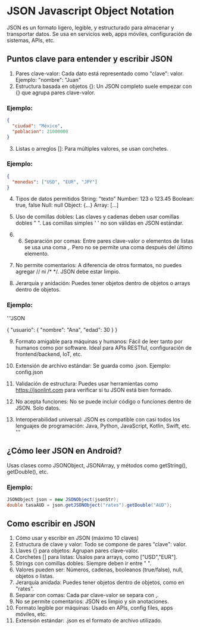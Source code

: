 # JSON Javascript Object Notation

JSON es un formato ligero, legible, y estructurado para almacenar y transportar datos. Se usa en servicios web, apps móviles, configuración de sistemas, APIs, etc.

## Puntos clave para entender y escribir JSON
1. Pares clave-valor: Cada dato está representado como "clave": valor.
Ejemplo: "nombre": "Juan"
2. Estructura basada en objetos {}: Un JSON completo suele empezar con {} que agrupa pares clave-valor.

### Ejemplo:

```JSON
{
  "ciudad": "México",
  "poblacion": 21000000
}

```

3. Listas o arreglos []: Para múltiples valores, se usan corchetes.

### Ejemplo:

```JSON
{
  "monedas": ["USD", "EUR", "JPY"]
}
```

4. Tipos de datos permitidos
String: "texto"
Number: 123 o 123.45
Boolean: true, false
Null: null
Object: {...}
Array: [...]

5. Uso de comillas dobles: Las claves y cadenas deben usar comillas dobles " ". Las comillas simples ' ' no son válidas en JSON estándar.

6. 6. Separación por comas: Entre pares clave-valor o elementos de listas se usa una coma ,. Pero no se permite una coma después del último elemento.
7. No permite comentarios: A diferencia de otros formatos, no puedes agregar // ni /* */. JSON debe estar limpio.
8. Jerarquía y anidación: Puedes tener objetos dentro de objetos o arrays dentro de objetos.

### Ejemplo:

'''JSON

  {
  "usuario": {
    "nombre": "Ana",
    "edad": 30
  }
}

9. Formato amigable para máquinas y humanos: Fácil de leer tanto por humanos como por software. Ideal para APIs RESTful, configuración de frontend/backend, IoT, etc.

10. Extensión de archivo estándar: Se guarda como .json. Ejemplo: config.json

11. Validación de estructura: Puedes usar herramientas como https://jsonlint.com para verificar si tu JSON está bien formado.

12. No acepta funciones: No se puede incluir código o funciones dentro de JSON. Solo datos.

13. Interoperabilidad universal: JSON es compatible con casi todos los lenguajes de programación: Java, Python, JavaScript, Kotlin, Swift, etc.
'''

## ¿Cómo leer JSON en Android?

Usas clases como JSONObject, JSONArray, y métodos como getString(), getDouble(), etc.

### Ejemplo:

```Java
JSONObject json = new JSONObject(jsonStr);
double tasaAUD = json.getJSONObject("rates").getDouble("AUD");
```

## Como escribir en JSON

1. Cómo usar y escribir en JSON (máximo 10 claves)
2. Estructura de clave y valor: Todo se compone de pares "clave": valor.
3. Llaves {} para objetos: Agrupan pares clave-valor.
4.  Corchetes [] para listas: Úsalos para arrays, como ["USD","EUR"].
5.  Strings con comillas dobles: Siempre deben ir entre " ".
6.  Valores pueden ser: Números, cadenas, booleanos (true/false), null, objetos o listas.
7. Jerarquía anidada: Puedes tener objetos dentro de objetos, como en "rates".
8. Separar con comas: Cada par clave-valor se separa con ,.
9. No se permite comentarios: JSON es limpio y sin anotaciones.
10. Formato legible por máquinas: Usado en APIs, config files, apps móviles, etc.
11. Extensión estándar: .json es el formato de archivo utilizado.

